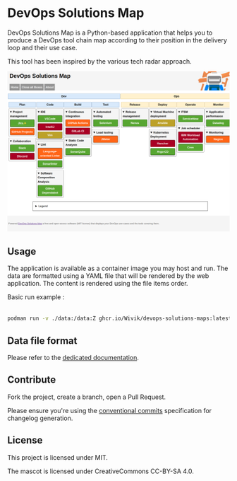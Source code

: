 # DevOps Solutions Map

DevOps Solutions Map is a Python-based application that helps you to produce a DevOps tool chain map according to their position in the delivery loop and their use case.

This tool has been inspired by the various tech radar approach.

![DevOps Solutions Map](screenshot.png)

## Usage

The application is available as a container image you may host and run. The data are formatted using a YAML file that will be rendered by the web application. The content is rendered using the file items order.

Basic run example :

```bash

podman run -v ./data:/data:Z ghcr.io/Wivik/devops-solutions-maps:latest

```

## Data file format

Please refer to the [dedicated documentation](data-format.md).

## Contribute

Fork the project, create a branch, open a Pull Request.

Please ensure you're using the [conventional commits](https://www.conventionalcommits.org/en/v1.0.0/) specification for changelog generation.

## License

This project is licensed under MIT.

The mascot is licensed under CreativeCommons CC-BY-SA 4.0.
